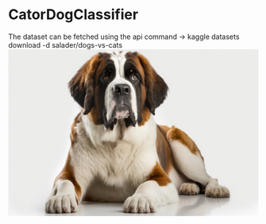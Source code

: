 # CatorDogClassifier

The dataset can be fetched using the api command -> kaggle datasets download -d salader/dogs-vs-cats 
![alt text](https://github.com/Ankit2244/CatorDogClassifier/blob/main/dog1.jpg?raw=true)
